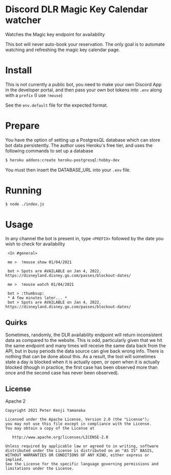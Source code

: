 # Discord DLR Magic Key Calendar watcher

Watches the Magic key endpoint for availability

This bot will never auto-book your reservation. The only goal is to automate watching
and refreshing the magic key calendar page.

# Install

This is not currently a public bot, you need
to make your own Discord App in the developer portal,
and then pass your own bot tokens into `.env`
along with a `prefix` (I use `!mouse`)

See the `env.default` file for the expected format.

# Prepare

You have the option of setting up a PostgresQL database which can store
bot data persistently. The author uses Heroku's free tier, and uses
the following commands to set up a database

```bash
$ heroku addons:create heroku-postgresql:hobby-dev
```

You must then insert the DATABASE_URL into your `.env` file.

# Running
```bash
$ node ./index.js
```

# Usage

In any channel the bot is present in, type `<PREFIX>`
followed by the date you wish to check for availability

```
 <In #general>

 me >  !mouse show 01/04/2021

 bot > Spots are AVAILABLE on Jan 4, 2022. https://disneyland.disney.go.com/passes/blockout-dates/

 me >  !mouse watch 01/04/2021

 bot > :thumbsup:
 * A few minutes later... *
 bot > Spots are AVAILABLE on Jan 4, 2022. https://disneyland.disney.go.com/passes/blockout-dates/

```

## Quirks

Sometimes, randomly, the DLR availability endpoint will return inconsistent data as compared to the website.
This is odd, particularly given that we hit the same endpoint and many times will receive the same data back
from the API, but in busy periods the data source can give back wrong info. There is nothing that can be done
about this. As a result, the tool will sometimes state a day is blocked when it is actually open, or open when
it is actually blocked (though in practice, the first case has been observed more than once and the second case
has never been observed).

## License

Apache 2

```
Copyright 2021 Peter Kenji Yamanaka

Licensed under the Apache License, Version 2.0 (the "License");
you may not use this file except in compliance with the License.
You may obtain a copy of the License at

   http://www.apache.org/licenses/LICENSE-2.0

Unless required by applicable law or agreed to in writing, software
distributed under the License is distributed on an "AS IS" BASIS,
WITHOUT WARRANTIES OR CONDITIONS OF ANY KIND, either express or implied.
See the License for the specific language governing permissions and
limitations under the License.
```

